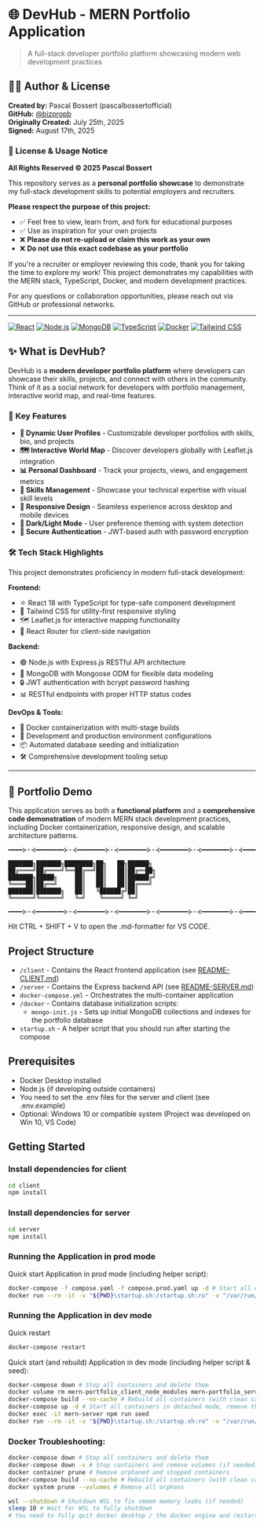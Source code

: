 # 🌐 DevHub - MERN Portfolio Application

> A full-stack developer portfolio platform showcasing modern web development practices

## 👨‍💻 Author & License

**Created by:** Pascal Bossert (pascalbossertofficial)  
**GitHub:** [@bizpropb](https://github.com/bizpropb?tab=repositories)  
**Originally Created:** July 25th, 2025  
**Signed:** August 17th, 2025  

### 📜 License & Usage Notice

**All Rights Reserved © 2025 Pascal Bossert**

This repository serves as a **personal portfolio showcase** to demonstrate my full-stack development skills to potential employers and recruiters. 

**Please respect the purpose of this project:**
- ✅ Feel free to view, learn from, and fork for educational purposes
- ✅ Use as inspiration for your own projects  
- ❌ **Please do not re-upload or claim this work as your own**
- ❌ **Do not use this exact codebase as your portfolio**

If you're a recruiter or employer reviewing this code, thank you for taking the time to explore my work! This project demonstrates my capabilities with the MERN stack, TypeScript, Docker, and modern development practices.

For any questions or collaboration opportunities, please reach out via GitHub or professional networks.

---

[![React](https://img.shields.io/badge/React-18.x-61DAFB?logo=react&logoColor=white)](https://reactjs.org/)
[![Node.js](https://img.shields.io/badge/Node.js-18.x-339933?logo=node.js&logoColor=white)](https://nodejs.org/)
[![MongoDB](https://img.shields.io/badge/MongoDB-6.x-47A248?logo=mongodb&logoColor=white)](https://mongodb.com/)
[![TypeScript](https://img.shields.io/badge/TypeScript-5.x-3178C6?logo=typescript&logoColor=white)](https://typescriptlang.org/)
[![Docker](https://img.shields.io/badge/Docker-Containerized-2496ED?logo=docker&logoColor=white)](https://docker.com/)
[![Tailwind CSS](https://img.shields.io/badge/Tailwind-3.x-06B6D4?logo=tailwindcss&logoColor=white)](https://tailwindcss.com/)

## ✨ What is DevHub?

DevHub is a **modern developer portfolio platform** where developers can showcase their skills, projects, and connect with others in the community. Think of it as a social network for developers with portfolio management, interactive world map, and real-time features.

### 🚀 Key Features

- **👤 Dynamic User Profiles** - Customizable developer portfolios with skills, bio, and projects
- **🗺️ Interactive World Map** - Discover developers globally with Leaflet.js integration  
- **📊 Personal Dashboard** - Track your projects, views, and engagement metrics
- **🎯 Skills Management** - Showcase your technical expertise with visual skill levels
- **📱 Responsive Design** - Seamless experience across desktop and mobile devices
- **🌙 Dark/Light Mode** - User preference theming with system detection
- **🔐 Secure Authentication** - JWT-based auth with password encryption

### 🛠️ Tech Stack Highlights

This project demonstrates proficiency in modern full-stack development:

**Frontend:**
- ⚛️ React 18 with TypeScript for type-safe component development
- 🎨 Tailwind CSS for utility-first responsive styling
- 🗺️ Leaflet.js for interactive mapping functionality
- 🚦 React Router for client-side navigation

**Backend:**
- 🟢 Node.js with Express.js RESTful API architecture
- 🍃 MongoDB with Mongoose ODM for flexible data modeling
- 🔒 JWT authentication with bcrypt password hashing
- 📊 RESTful endpoints with proper HTTP status codes

**DevOps & Tools:**
- 🐳 Docker containerization with multi-stage builds
- 🔧 Development and production environment configurations
- 📦 Automated database seeding and initialization
- 🛠️ Comprehensive development tooling setup

---

## 💼 Portfolio Demo

This application serves as both a **functional platform** and a **comprehensive code demonstration** of modern MERN stack development practices, including Docker containerization, responsive design, and scalable architecture patterns.



```
━━━━⊱⋆⊰━━━━━━━━⊱⋆⊰━━━━━━━━⊱⋆⊰━━━━━━━━⊱⋆⊰━━━━━━━━⊱⋆⊰━━━━━━━━⊱⋆⊰━━━━

███████╗███████╗████████╗██╗   ██╗██████╗ 
██╔════╝██╔════╝╚══██╔══╝██║   ██║██╔══██╗
███████╗█████╗     ██║   ██║   ██║██████╔╝
╚════██║██╔══╝     ██║   ██║   ██║██╔═══╝ 
███████║███████╗   ██║   ╚██████╔╝██║     
╚══════╝╚══════╝   ╚═╝    ╚═════╝ ╚═╝     
                                          
━━━━⊱⋆⊰━━━━━━━━⊱⋆⊰━━━━━━━━⊱⋆⊰━━━━━━━━⊱⋆⊰━━━━━━━━⊱⋆⊰━━━━━━━━⊱⋆⊰━━━━
```


Hit CTRL + SHIFT + V to open the .md-formatter for VS CODE.

## Project Structure

- `/client` - Contains the React frontend application (see [README-CLIENT.md](./client/README.md))
- `/server` - Contains the Express backend API (see [README-SERVER.md](./server/README.md))
- `docker-compose.yml` - Orchestrates the multi-container application
- `/docker` - Contains database initialization scripts:
  - `mongo-init.js` - Sets up initial MongoDB collections and indexes for the portfolio database
- `startup.sh` - A helper script that you should run after starting the compose

## Prerequisites

- Docker Desktop installed
- Node.js (if developing outside containers)
- You need to set the .env files for the server and client (see .env.example)
- Optional: Windows 10 or compatible system (Project was developed on Win 10, VS Code)


## Getting Started

### Install dependencies for client
```bash
cd client
npm install
```

### Install dependencies for server
```bash
cd server
npm install
```

### Running the Application in prod mode
Quick start Application in prod mode (including helper script):
```bash
docker-compose -f compose.yaml -f compose.prod.yaml up -d # Start all containers in detached mode, remove the 'd' if you want to follow the logs
docker run --rm -it -v "${PWD}\startup.sh:/startup.sh:ro" -v "/var/run/docker.sock:/var/run/docker.sock" --network mern-portfolio_app-network alpine:latest sh -c "apk add --no-cache docker-cli && sh /startup.sh"
```

### Running the Application in dev mode

Quick restart
```bash
docker-compose restart
```

Quick start (and rebuild) Application in dev mode (including helper script & seed):
```bash
docker-compose down # Stop all containers and delete them
docker volume rm mern-portfolio_client_node_modules mern-portfolio_server_node_modules # These are cache volumes. I named them to be orderly, but this makes them persistent. Remove them on rebuilds to prevent issues.
docker-compose build --no-cache # Rebuild all containers (with clean cache)
docker-compose up -d # Start all containers in detached mode, remove the 'd' if you want to follow the logs
docker exec -it mern-server npm run seed
docker run --rm -it -v "${PWD}\startup.sh:/startup.sh:ro" -v "/var/run/docker.sock:/var/run/docker.sock" --network mern-portfolio_app-network alpine:latest sh -c "apk add --no-cache docker-cli && sh /startup.sh"
```

### Docker Troubleshooting:
```bash
docker-compose down # Stop all containers and delete them
docker-compose down -v # Stop containers and remove volumes (if needed)
docker container prune # Remove orphaned and stopped containers
docker-compose build --no-cache # Rebuild all containers (with clean cache)
docker system prune --volumes # Remove all orphans
```

```bash
wsl --shutdown # Shutdown WSL to fix vmmem memory leaks (if needed)
sleep 10 # Wait for WSL to fully shutdown
# You need to fully quit docker desktop / the docker engine and restart it
```
